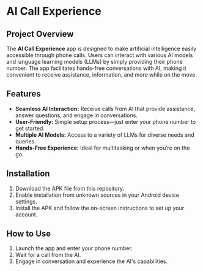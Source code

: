 # AI Call Experience

## Project Overview
The **AI Call Experience** app is designed to make artificial intelligence easily accessible through phone calls. Users can interact with various AI models and language learning models (LLMs) by simply providing their phone number. The app facilitates hands-free conversations with AI, making it convenient to receive assistance, information, and more while on the move.

## Features
- **Seamless AI Interaction:** Receive calls from AI that provide assistance, answer questions, and engage in conversations.
- **User-Friendly:** Simple setup process—just enter your phone number to get started.
- **Multiple AI Models:** Access to a variety of LLMs for diverse needs and queries.
- **Hands-Free Experience:** Ideal for multitasking or when you’re on the go.

## Installation
1. Download the APK file from this repository.
2. Enable installation from unknown sources in your Android device settings.
3. Install the APK and follow the on-screen instructions to set up your account.

## How to Use
1. Launch the app and enter your phone number.
2. Wait for a call from the AI.
3. Engage in conversation and experience the AI's capabilities.

